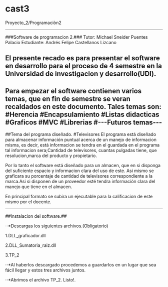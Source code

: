 # cast3
Proyecto_2/Programaciòn2


---
###Software de programacion 2.###
Tutor: Michael Sneider Puentes Palacio
Estudiante: Andrés Felipe Castellanos Lizcano

El presente recado es para presentar el software en desarrollo para el proceso de 4 semestre en la Universidad de investigacion y desarrollo(UDI).
---
Para empezar el software contienen varios temas, que en fin de semestre se veran recaldados en este documento.
Tales temas son:
#Herencia
#Encapsulamiento
#Listas didacticas
#Graficos 
#MVC
#Librerias
#---Futuros temas---
---
##Tema del programa diseñado.
#Televisores
El programa está diseñado para almacenar información puntual acerca de un manejo de informacion misma, es decir, está informacion se tendra en el guardada en el programa tal informacion sera;Cantidad de televisores, cuantas pulgadas tiene, que resolucion,marca del producto y propietario.

Por lo tanto el software está diseñado para un almacen, que en si disponga del suficiente espacio y informacion clara del uso de este.
Asi mismo se graficara su porcentaje de cantidad de televisores correspondiente a la marca.Asi si disponen de un proveedor esté tendra información clara del manejo que tiene en el almacen.

En principal formato se subira un ejecutable para la calificacion de este mismo por el docente.

---
##Instalacion del software.##

⋅⋅*Descargas los siguientes archivos.(Obligatorio)

1.DLL_graficador.dll

2.DLL_Sumatoria_raiz.dll

3.TP_2


⋅⋅*Al haberlos descargado procedemos a guardarlos en un lugar que sea fácil llegar y estos tres archivos juntos.

⋅⋅*Abrimos el archivo TP_2.
Listo!.
